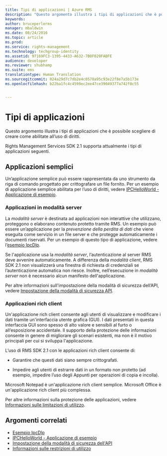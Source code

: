 ```yaml
---
title: Tipi di applicazioni | Azure RMS
description: "Questo argomento illustra i tipi di applicazioni che è possibile scegliere di creare come abilitate all’uso di diritti."
keywords: 
author: bruceperlerms
manager: mbaldwin
ms.date: 08/24/2016
ms.topic: article
ms.prod: 
ms.service: rights-management
ms.technology: techgroup-identity
ms.assetid: 97169FC3-1395-4433-A632-7B0F020FABFE
audience: developer
ms.reviewer: shubhamp
ms.suite: ems
translationtype: Human Translation
ms.sourcegitcommit: 024a29d7c7db2e4c0578a95c93e22f8e7a5b173e
ms.openlocfilehash: b22ba1fc4c4599ec2ee47ce39049377a742f0c55


---
```


# Tipi di applicazioni


Questo argomento illustra i tipi di applicazioni che è possibile scegliere di creare come abilitate all’uso di diritti.

Rights Management Services SDK 2.1 supporta attualmente i tipi di applicazioni seguenti.

## Applicazioni semplici

Un’applicazione semplice può essere rappresentata da uno strumento da riga di comando progettato per crittografare un file fornito. Per un esempio di applicazione semplice abilitata per l’uso di diritti, vedere [IPCHelloWorld - Applicazione di esempio](how-to-build-your-first-application.md).

### Applicazioni in modalità server

La *modalità server* è destinata ad applicazioni non interattive che utilizzano, proteggono o elaborano contenuto protetto tramite RMS. Un esempio può essere un’applicazione per la *prevenzione della perdita di dati* che viene eseguita come servizio in un file server e che protegge automaticamente i documenti riservati. Per un esempio di questo tipo di applicazione, vedere l’[esempio IpcDlp](https://Code.MSDN.Microsoft.Com/IpcDlp-Sample-Application-d30bb99d).

Se l'applicazione usa la *modalità server*, l’autenticazione al server RMS deve avvenire automaticamente. A differenza della *modalità client*, RMS SDK 2.1 non visualizzerà una finestra di richiesta di credenziali se l’autenticazione automatica non riesce. Inoltre, nell’esecuzione in *modalità server* non è necessario alcun manifesto dell'applicazione.

Per altre informazioni sull'impostazione della modalità di sicurezza dell’API, vedere [Impostazione della modalità di sicurezza API](setting-the-api-security-mode-api-mode.md).

### Applicazioni rich client

Un'applicazione rich client consente agli utenti di visualizzare e modificare i dati tramite un'interfaccia utente grafica (GUI). I dati presentati in questa interfaccia GUI sono spesso di alto valore e sensibili al furto o all’esposizione accidentale. Il supporto della protezione delle informazioni consente in genere di migliorare gli scenari esistenti, ma non è il motivo principali per cui si sviluppa l'applicazione.

L’uso di RMS SDK 2.1 con le applicazioni rich client consente di:

-   Garantire che questi dati siano sempre crittografati.

-   Impedire agli utenti di estrarre dati in un formato non protetto (ad esempio, impedire l’uso degli Appunti per operazioni di copia e incolla).

Microsoft Notepad è un'applicazione rich client semplice. Microsoft Office è un'applicazione rich client più complessa.

Per altre informazioni sulla protezione delle applicazioni, vedere [Informazioni sulle limitazioni di utilizzo](understanding-usage-restrictions.md).

## Argomenti correlati

* [Esempio IpcDlp](https://Code.MSDN.Microsoft.Com/IpcDlp-Sample-Application-d30bb99d)
* [IPCHelloWorld - Applicazione di esempio](how-to-build-your-first-application.md)
* [Impostazione della modalità di sicurezza dell'API](setting-the-api-security-mode-api-mode.md)
* [Informazioni sulle restrizioni di utilizzo](understanding-usage-restrictions.md)



<!--HONumber=Aug16_HO4-->


